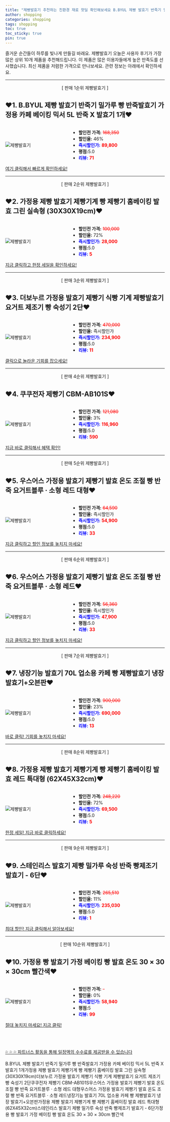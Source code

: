 ```yaml
---
title: "제빵발효기 추천하는 친환경 재료 핫딜 확인해보세요 B.BYUL 제빵 발효기 반죽기 밀가루"
author: shopping
categories: shopping
tags: shopping
toc: true
toc_sticky: true
pin: true
---
```

즐거운 순간들이 하루를 빛나게 만들길 바래요. 제빵발효기 오늘은 사용자 후기가 가장 많은 상위 10개 제품을 추천해드립니다. 이 제품은 많은 이용자들에게 높은 만족도를 선사했습니다. 최신 제품을 저렴한 가격으로 만나보세요. 관련 정보는 아래에서 확인하세요.

---
<p class="toplist" style="margin: 0 auto; display: block; width: fit-content;">[ 판매 1순위 제빵발효기 ]</p>

<h2><strong>❤️1. B.BYUL 제빵 발효기 반죽기 밀가루 빵 반죽발효기 가정용 카페 베이킹 믹서 5L 반죽 X 발효기 1개❤️</strong></h2>

<div style="display: flex; align-items: center;">
    <div style="flex: 0.4;">
        <img src="https://thumbnail10.coupangcdn.com/thumbnails/remote/230x230ex/image/vendor_inventory/a5b7/9a7670caeb5c236407108e3b306ef7598b3ddec266a97d885154dc2c66ed.png" alt="제빵발효기" style="max-width: 100%;">
    </div>
    <div style="flex: 0.6; margin-left: 10px;">
        <ul>
            <li><strong>할인전 가격:</strong> <del style="color: red;">168,350</del></li>
            <li><strong>할인율:</strong> 46%</li>
            <li><span style='color:blue'><strong>즉시할인가:</strong></span> <span style='color:red'><strong>89,800</strong></span></li>
            <li><strong>평점:</strong>5.0</li>
            <li><span style='color:blue'><strong>리뷰:</strong></span> <span style='color:red'><strong>71</strong></span></li>
        </ul>
    </div>
</div>
<div class="center">
    <a href="https://William4Davisa.github.io?lptag=AF9450613&subid=githubio&pageKey=7782903347&traceid=V0-153&itemId=21038825070&vendorItemId=88101610321" class="myButton">
        여기 클릭해서 빠르게 확인하세요!
    </a>
</div>


---
<p class="toplist" style="margin: 0 auto; display: block; width: fit-content;">[ 판매 2순위 제빵발효기 ]</p>

<h2><strong>❤️2. 가정용 제빵 발효기 제빵기계 빵 제빵기 홈베이킹 발효 그린 실속형 (30X30X19cm)❤️</strong></h2>

<div style="display: flex; align-items: center;">
    <div style="flex: 0.4;">
        <img src="https://thumbnail10.coupangcdn.com/thumbnails/remote/230x230ex/image/vendor_inventory/61a6/06ecc91090f41440e95438f27b7328c53e4b4f84381fa0238b04bfb653ba.png" alt="제빵발효기" style="max-width: 100%;">
    </div>
    <div style="flex: 0.6; margin-left: 10px;">
        <ul>
            <li><strong>할인전 가격:</strong> <del style="color: red;">100,000</del></li>
            <li><strong>할인율:</strong> 72%</li>
            <li><span style='color:blue'><strong>즉시할인가:</strong></span> <span style='color:red'><strong>28,000</strong></span></li>
            <li><strong>평점:</strong>5.0</li>
            <li><span style='color:blue'><strong>리뷰:</strong></span> <span style='color:red'><strong>5</strong></span></li>
        </ul>
    </div>
</div>
<div class="center">
    <a href="https://William4Davisa.github.io?lptag=AF9450613&subid=githubio&pageKey=7982261098&traceid=V0-153&itemId=22153788544&vendorItemId=89200358277" class="myButton">
        지금 클릭하고 한정 세일을 확인하세요!
    </a>
</div>


---
<p class="toplist" style="margin: 0 auto; display: block; width: fit-content;">[ 판매 3순위 제빵발효기 ]</p>

<h2><strong>❤️3. 더보누르 가정용 발효기 제빵기 식빵 기계 제빵발효기 요거트 제조기 빵 숙성기 2단❤️</strong></h2>

<div style="display: flex; align-items: center;">
    <div style="flex: 0.4;">
        <img src="https://thumbnail7.coupangcdn.com/thumbnails/remote/230x230ex/image/vendor_inventory/3ee0/267a695b0e1a2d622423fc5b865edad259a5cdaf03e022c695398079f33f.png" alt="제빵발효기" style="max-width: 100%;">
    </div>
    <div style="flex: 0.6; margin-left: 10px;">
        <ul>
            <li><strong>할인전 가격:</strong> <del style="color: red;">470,000</del></li>
            <li><strong>할인율:</strong> 즉시할인가</li>
            <li><span style='color:blue'><strong>즉시할인가:</strong></span> <span style='color:red'><strong>234,900</strong></span></li>
            <li><strong>평점:</strong>5.0</li>
            <li><span style='color:blue'><strong>리뷰:</strong></span> <span style='color:red'><strong>11</strong></span></li>
        </ul>
    </div>
</div>
<div class="center">
    <a href="https://William4Davisa.github.io?lptag=AF9450613&subid=githubio&pageKey=8000554860&traceid=V0-153&itemId=22277736928&vendorItemId=89323356771" class="myButton">
        클릭으로 놀라운 기회를 잡으세요!
    </a>
</div>


---
<p class="toplist" style="margin: 0 auto; display: block; width: fit-content;">[ 판매 4순위 제빵발효기 ]</p>

<h2><strong>❤️4. 쿠쿠전자 제빵기 CBM-AB101S❤️</strong></h2>

<div style="display: flex; align-items: center;">
    <div style="flex: 0.4;">
        <img src="https://thumbnail8.coupangcdn.com/thumbnails/remote/230x230ex/image/retail/images/1747880098846445-a00a3755-0259-41ad-b7b2-b45570e7a822.jpg" alt="제빵발효기" style="max-width: 100%;">
    </div>
    <div style="flex: 0.6; margin-left: 10px;">
        <ul>
            <li><strong>할인전 가격:</strong> <del style="color: red;">121,080</del></li>
            <li><strong>할인율:</strong> 3%</li>
            <li><span style='color:blue'><strong>즉시할인가:</strong></span> <span style='color:red'><strong>116,960</strong></span></li>
            <li><strong>평점:</strong>5.0</li>
            <li><span style='color:blue'><strong>리뷰:</strong></span> <span style='color:red'><strong>590</strong></span></li>
        </ul>
    </div>
</div>
<div class="center">
    <a href="https://William4Davisa.github.io?lptag=AF9450613&subid=githubio&pageKey=6828573854&traceid=V0-153&itemId=16204019232&vendorItemId=83398544838" class="myButton">
        지금 바로 클릭해서 혜택 확인!
    </a>
</div>


---
<p class="toplist" style="margin: 0 auto; display: block; width: fit-content;">[ 판매 5순위 제빵발효기 ]</p>

<h2><strong>❤️5. 우스어스 가정용 발효기 제빵기 발효 온도 조절 빵 반죽 요거트블루 · 소형 레드 대형❤️</strong></h2>

<div style="display: flex; align-items: center;">
    <div style="flex: 0.4;">
        <img src="https://thumbnail9.coupangcdn.com/thumbnails/remote/230x230ex/image/vendor_inventory/87c7/4c149e524eff90e3fecb0437621d37b0c4bdcabe8cf2aacab2cbdf185af2.jpg" alt="제빵발효기" style="max-width: 100%;">
    </div>
    <div style="flex: 0.6; margin-left: 10px;">
        <ul>
            <li><strong>할인전 가격:</strong> <del style="color: red;">64,590</del></li>
            <li><strong>할인율:</strong> 즉시할인가</li>
            <li><span style='color:blue'><strong>즉시할인가:</strong></span> <span style='color:red'><strong>54,900</strong></span></li>
            <li><strong>평점:</strong>5.0</li>
            <li><span style='color:blue'><strong>리뷰:</strong></span> <span style='color:red'><strong>33</strong></span></li>
        </ul>
    </div>
</div>
<div class="center">
    <a href="https://William4Davisa.github.io?lptag=AF9450613&subid=githubio&pageKey=7635262563&traceid=V0-153&itemId=20273249728&vendorItemId=87360213291" class="myButton">
        지금 클릭하고 할인 정보를 놓치지 마세요!
    </a>
</div>


---
<p class="toplist" style="margin: 0 auto; display: block; width: fit-content;">[ 판매 6순위 제빵발효기 ]</p>

<h2><strong>❤️6. 우스어스 가정용 발효기 제빵기 발효 온도 조절 빵 반죽 요거트블루 · 소형 레드❤️</strong></h2>

<div style="display: flex; align-items: center;">
    <div style="flex: 0.4;">
        <img src="https://thumbnail9.coupangcdn.com/thumbnails/remote/230x230ex/image/vendor_inventory/87c7/4c149e524eff90e3fecb0437621d37b0c4bdcabe8cf2aacab2cbdf185af2.jpg" alt="제빵발효기" style="max-width: 100%;">
    </div>
    <div style="flex: 0.6; margin-left: 10px;">
        <ul>
            <li><strong>할인전 가격:</strong> <del style="color: red;">56,360</del></li>
            <li><strong>할인율:</strong> 즉시할인가</li>
            <li><span style='color:blue'><strong>즉시할인가:</strong></span> <span style='color:red'><strong>47,900</strong></span></li>
            <li><strong>평점:</strong>5.0</li>
            <li><span style='color:blue'><strong>리뷰:</strong></span> <span style='color:red'><strong>33</strong></span></li>
        </ul>
    </div>
</div>
<div class="center">
    <a href="https://William4Davisa.github.io?lptag=AF9450613&subid=githubio&pageKey=7635262563&traceid=V0-153&itemId=20273249735&vendorItemId=87360213315" class="myButton">
        지금 클릭하고 할인 정보를 놓치지 마세요!
    </a>
</div>


---
<p class="toplist" style="margin: 0 auto; display: block; width: fit-content;">[ 판매 7순위 제빵발효기 ]</p>

<h2><strong>❤️7. 냉장기능 발효기 70L 업소용 카페 빵 제빵발효기 냉장 발효기+오븐판❤️</strong></h2>

<div style="display: flex; align-items: center;">
    <div style="flex: 0.4;">
        <img src="https://thumbnail6.coupangcdn.com/thumbnails/remote/230x230ex/image/vendor_inventory/253d/72f40d80897676b56889b0864500d3415db9e04fbf28419e65d52f743a7e.jpg" alt="제빵발효기" style="max-width: 100%;">
    </div>
    <div style="flex: 0.6; margin-left: 10px;">
        <ul>
            <li><strong>할인전 가격:</strong> <del style="color: red;">900,000</del></li>
            <li><strong>할인율:</strong> 23%</li>
            <li><span style='color:blue'><strong>즉시할인가:</strong></span> <span style='color:red'><strong>690,000</strong></span></li>
            <li><strong>평점:</strong>5.0</li>
            <li><span style='color:blue'><strong>리뷰:</strong></span> <span style='color:red'><strong>13</strong></span></li>
        </ul>
    </div>
</div>
<div class="center">
    <a href="https://William4Davisa.github.io?lptag=AF9450613&subid=githubio&pageKey=8046478831&traceid=V0-153&itemId=22551686244&vendorItemId=89593618422" class="myButton">
        바로 클릭! 기회를 놓치지 마세요!
    </a>
</div>


---
<p class="toplist" style="margin: 0 auto; display: block; width: fit-content;">[ 판매 8순위 제빵발효기 ]</p>

<h2><strong>❤️8. 가정용 제빵 발효기 제빵기계 빵 제빵기 홈베이킹 발효 레드 특대형 (62X45X32cm)❤️</strong></h2>

<div style="display: flex; align-items: center;">
    <div style="flex: 0.4;">
        <img src="https://thumbnail10.coupangcdn.com/thumbnails/remote/230x230ex/image/vendor_inventory/61a6/06ecc91090f41440e95438f27b7328c53e4b4f84381fa0238b04bfb653ba.png" alt="제빵발효기" style="max-width: 100%;">
    </div>
    <div style="flex: 0.6; margin-left: 10px;">
        <ul>
            <li><strong>할인전 가격:</strong> <del style="color: red;">248,220</del></li>
            <li><strong>할인율:</strong> 72%</li>
            <li><span style='color:blue'><strong>즉시할인가:</strong></span> <span style='color:red'><strong>69,500</strong></span></li>
            <li><strong>평점:</strong>5.0</li>
            <li><span style='color:blue'><strong>리뷰:</strong></span> <span style='color:red'><strong>5</strong></span></li>
        </ul>
    </div>
</div>
<div class="center">
    <a href="https://William4Davisa.github.io?lptag=AF9450613&subid=githubio&pageKey=7982261098&traceid=V0-153&itemId=22153788521&vendorItemId=89200358235" class="myButton">
        한정 세일! 지금 바로 클릭하세요!
    </a>
</div>


---
<p class="toplist" style="margin: 0 auto; display: block; width: fit-content;">[ 판매 9순위 제빵발효기 ]</p>

<h2><strong>❤️9. 스테인리스 발효기 제빵 밀가루 숙성 반죽 빵제조기 발효기 - 6단❤️</strong></h2>

<div style="display: flex; align-items: center;">
    <div style="flex: 0.4;">
        <img src="https://thumbnail10.coupangcdn.com/thumbnails/remote/230x230ex/image/vendor_inventory/a96b/f7a77f098078ad197ea3bb9bd11494b1022d3641bdc4f7b919ebbb886efa.png" alt="제빵발효기" style="max-width: 100%;">
    </div>
    <div style="flex: 0.6; margin-left: 10px;">
        <ul>
            <li><strong>할인전 가격:</strong> <del style="color: red;">265,510</del></li>
            <li><strong>할인율:</strong> 11%</li>
            <li><span style='color:blue'><strong>즉시할인가:</strong></span> <span style='color:red'><strong>235,030</strong></span></li>
            <li><strong>평점:</strong>5.0</li>
            <li><span style='color:blue'><strong>리뷰:</strong></span> <span style='color:red'><strong>1</strong></span></li>
        </ul>
    </div>
</div>
<div class="center">
    <a href="https://William4Davisa.github.io?lptag=AF9450613&subid=githubio&pageKey=6899626690&traceid=V0-153&itemId=16590151506&vendorItemId=87793853092" class="myButton">
        최대 할인! 지금 클릭해서 알아보세요!
    </a>
</div>


---
<p class="toplist" style="margin: 0 auto; display: block; width: fit-content;">[ 판매 10순위 제빵발효기 ]</p>

<h2><strong>❤️10. 가정용 빵 발효기 가정 베이킹 빵 발효 온도 30 × 30 × 30cm 빨간색❤️</strong></h2>

<div style="display: flex; align-items: center;">
    <div style="flex: 0.4;">
        <img src="https://thumbnail8.coupangcdn.com/thumbnails/remote/230x230ex/image/vendor_inventory/f99d/41e18e80d1f47ca294f7f49f3d179d885742482e48c90e6ca0fb3cf31018.jpg" alt="제빵발효기" style="max-width: 100%;">
    </div>
    <div style="flex: 0.6; margin-left: 10px;">
        <ul>
            <li><strong>할인전 가격:</strong> <del style="color: red;">-</del></li>
            <li><strong>할인율:</strong> 0%</li>
            <li><span style='color:blue'><strong>즉시할인가:</strong></span> <span style='color:red'><strong>58,940</strong></span></li>
            <li><strong>평점:</strong>5</li>
            <li><span style='color:blue'><strong>리뷰:</strong></span> <span style='color:red'><strong>99</strong></span></li>
        </ul>
    </div>
</div>
<div class="center">
    <a href="https://William4Davisa.github.io?lptag=AF9450613&subid=githubio&pageKey=8246509709&traceid=V0-153&itemId=23735235729&vendorItemId=90759969095" class="myButton">
        절대 놓치지 마세요! 지금 클릭!
    </a>
</div>

<br><br><br>[💦 💦 💦 파트너스 활동을 통해 일정액의 수수료를 제공받을 수 있습니다](https://link.coupang.com/a/bcpT2c)<br><br>B.BYUL 제빵 발효기 반죽기 밀가루 빵 반죽발효기 가정용 카페 베이킹 믹서 5L 반죽 X 발효기 1개가정용 제빵 발효기 제빵기계 빵 제빵기 홈베이킹 발효 그린 실속형 (30X30X19cm)더보누르 가정용 발효기 제빵기 식빵 기계 제빵발효기 요거트 제조기 빵 숙성기 2단쿠쿠전자 제빵기 CBM-AB101S우스어스 가정용 발효기 제빵기 발효 온도 조절 빵 반죽 요거트블루 · 소형 레드 대형우스어스 가정용 발효기 제빵기 발효 온도 조절 빵 반죽 요거트블루 · 소형 레드냉장기능 발효기 70L 업소용 카페 빵 제빵발효기 냉장 발효기+오븐판가정용 제빵 발효기 제빵기계 빵 제빵기 홈베이킹 발효 레드 특대형 (62X45X32cm)스테인리스 발효기 제빵 밀가루 숙성 반죽 빵제조기 발효기 - 6단가정용 빵 발효기 가정 베이킹 빵 발효 온도 30 × 30 × 30cm 빨간색